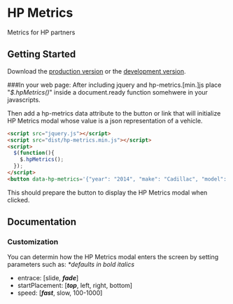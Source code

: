# HP Metrics

Metrics for HP partners

## Getting Started

Download the [production version][min] or the [development version][max].

[min]: https://github.com/colevoss/hp_metrics/blob/master/dist/scripts/hp-metrics.min.js
[max]: https://github.com/colevoss/hp_metrics/blob/master/dist/scripts/hp-metrics.js

###In your web page:
After including jquery and hp-metrics.[min.]js place "_$.hpMetrics()_" inside a document.ready function somehwere in your javascripts.

Then add a hp-metrics data attribute to the button or link that will initialize HP Metrics modal whose value is a json representation of a vehicle.
```html
<script src="jquery.js"></script>
<script src="dist/hp-metrics.min.js"></script>
<script>
  $(function(){
    $.hpMetrics();
  });
</script>
<button data-hp-metrics='{"year": "2014", "make": "Cadillac", "model": "ATS"}'></button>
```
This should prepare the button to display the HP Metrics modal when clicked.

## Documentation
### Customization
You can determin how the HP Metrics modal enters the screen by setting parameters such as:
_*defaults in bold italics_
* entrace: [slide, _**fade**_]
* startPlacement: [_**top**_, left, right, bottom]
* speed: [_**fast**_, slow, 100-1000]

